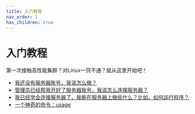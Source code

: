 ```yaml
---
title: 入门教程
nav_order: 1
has_children: true
---
```


# 入门教程

第一次接触高性能集群？对Linux一窍不通？就从这里开始吧！
- [我还没有服务器账号，我该怎么做？](i-have-no-account)
- [管理员已经帮我开好了服务器账号，我该怎么连接服务器？](how-can-i-connect)
- [我已经学会连接服务器了，我能在服务器上做些什么？比如，如何运行程序？](how-can-i-run-program)
- [一个神奇的命令：usage](usage)